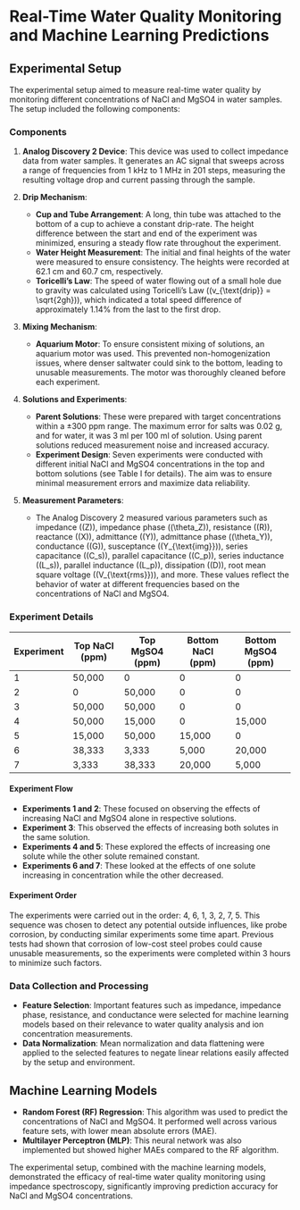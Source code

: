 # Real-Time Water Quality Monitoring and Machine Learning Predictions

## Experimental Setup

The experimental setup aimed to measure real-time water quality by monitoring different concentrations of NaCl and MgSO4 in water samples. The setup included the following components:

### Components

1. **Analog Discovery 2 Device**: This device was used to collect impedance data from water samples. It generates an AC signal that sweeps across a range of frequencies from 1 kHz to 1 MHz in 201 steps, measuring the resulting voltage drop and current passing through the sample.

2. **Drip Mechanism**:
    - **Cup and Tube Arrangement**: A long, thin tube was attached to the bottom of a cup to achieve a constant drip-rate. The height difference between the start and end of the experiment was minimized, ensuring a steady flow rate throughout the experiment.
    - **Water Height Measurement**: The initial and final heights of the water were measured to ensure consistency. The heights were recorded at 62.1 cm and 60.7 cm, respectively.
    - **Toricelli’s Law**: The speed of water flowing out of a small hole due to gravity was calculated using Toricelli’s Law (\(v_{\text{drip}} = \sqrt{2gh}\)), which indicated a total speed difference of approximately 1.14% from the last to the first drop.

3. **Mixing Mechanism**:
    - **Aquarium Motor**: To ensure consistent mixing of solutions, an aquarium motor was used. This prevented non-homogenization issues, where denser saltwater could sink to the bottom, leading to unusable measurements. The motor was thoroughly cleaned before each experiment.

4. **Solutions and Experiments**:
    - **Parent Solutions**: These were prepared with target concentrations within a ±300 ppm range. The maximum error for salts was 0.02 g, and for water, it was 3 ml per 100 ml of solution. Using parent solutions reduced measurement noise and increased accuracy.
    - **Experiment Design**: Seven experiments were conducted with different initial NaCl and MgSO4 concentrations in the top and bottom solutions (see Table I for details). The aim was to ensure minimal measurement errors and maximize data reliability.

5. **Measurement Parameters**:
    - The Analog Discovery 2 measured various parameters such as impedance (\(Z\)), impedance phase (\(\theta_Z\)), resistance (\(R\)), reactance (\(X\)), admittance (\(Y\)), admittance phase (\(\theta_Y\)), conductance (\(G\)), susceptance (\(Y_{\text{img}}\)), series capacitance (\(C_s\)), parallel capacitance (\(C_p\)), series inductance (\(L_s\)), parallel inductance (\(L_p\)), dissipation (\(D\)), root mean square voltage (\(V_{\text{rms}}\)), and more. These values reflect the behavior of water at different frequencies based on the concentrations of NaCl and MgSO4.

### Experiment Details

| Experiment | Top NaCl (ppm) | Top MgSO4 (ppm) | Bottom NaCl (ppm) | Bottom MgSO4 (ppm) |
|------------|----------------|-----------------|-------------------|--------------------|
| 1          | 50,000         | 0               | 0                 | 0                  |
| 2          | 0              | 50,000          | 0                 | 0                  |
| 3          | 50,000         | 50,000          | 0                 | 0                  |
| 4          | 50,000         | 15,000          | 0                 | 15,000             |
| 5          | 15,000         | 50,000          | 15,000            | 0                  |
| 6          | 38,333         | 3,333           | 5,000             | 20,000             |
| 7          | 3,333          | 38,333          | 20,000            | 5,000              |


#### Experiment Flow

- **Experiments 1 and 2**: These focused on observing the effects of increasing NaCl and MgSO4 alone in respective solutions.
- **Experiment 3**: This observed the effects of increasing both solutes in the same solution.
- **Experiments 4 and 5**: These explored the effects of increasing one solute while the other solute remained constant.
- **Experiments 6 and 7**: These looked at the effects of one solute increasing in concentration while the other decreased.

#### Experiment Order

The experiments were carried out in the order: 4, 6, 1, 3, 2, 7, 5. This sequence was chosen to detect any potential outside influences, like probe corrosion, by conducting similar experiments some time apart. Previous tests had shown that corrosion of low-cost steel probes could cause unusable measurements, so the experiments were completed within 3 hours to minimize such factors.

### Data Collection and Processing

- **Feature Selection**: Important features such as impedance, impedance phase, resistance, and conductance were selected for machine learning models based on their relevance to water quality analysis and ion concentration measurements.
- **Data Normalization**: Mean normalization and data flattening were applied to the selected features to negate linear relations easily affected by the setup and environment.

## Machine Learning Models

- **Random Forest (RF) Regression**: This algorithm was used to predict the concentrations of NaCl and MgSO4. It performed well across various feature sets, with lower mean absolute errors (MAE).
- **Multilayer Perceptron (MLP)**: This neural network was also implemented but showed higher MAEs compared to the RF algorithm.

The experimental setup, combined with the machine learning models, demonstrated the efficacy of real-time water quality monitoring using impedance spectroscopy, significantly improving prediction accuracy for NaCl and MgSO4 concentrations.
